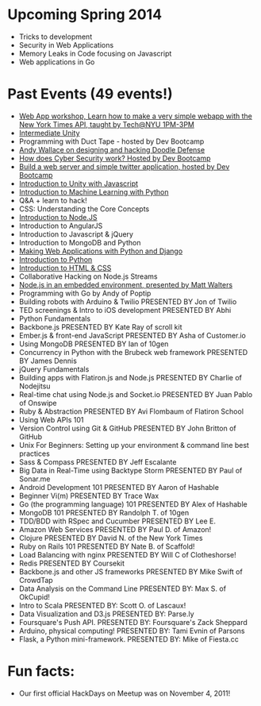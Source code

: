 Upcoming Spring 2014
=====

- Tricks to development
- Security in Web Applications
- Memory Leaks in Code focusing on Javascript
- Web applications in Go

Past Events (49 events!)
======

- [Web App workshop, Learn how to make a very simple webapp with the New York Times API, taught by Tech@NYU 1PM-3PM](http://www.meetup.com/nyhackdays/events/219015439/)
- [Intermediate Unity](https://github.com/NYUHackDays/Unity-II)
- Programming with Duct Tape - hosted by Dev Bootcamp
- [Andy Wallace on designing and hacking Doodle Defense](https://github.com/NYUHackDays/Doodle-Defense-Hacking)
- [How does Cyber Security work? Hosted by Dev Bootcamp](https://github.com/NYUHackDays/Cyber-Security)
- [Build a web server and simple twitter application, hosted by Dev Bootcamp](https://github.com/NYUHackDays/WebServer-Ruby)
- [Introduction to Unity with Javascript](https://github.com/NYUHackDays/Unity)
- [Introduction to Machine Learning with Python](https://github.com/NYUHackDays/Machine-Learning)
- Q&A + learn to hack!
- CSS: Understanding the Core Concepts
- [Introduction to Node.JS](https://github.com/NYUHackDays/NodeJS-Introduction)
- Introduction to AngularJS
- Introduction to Javascript & jQuery
- Introduction to MongoDB and Python
- [Making Web Applications with Python and Django](https://github.com/NYUHackDays/Django)
- [Introduction to Python](https://github.com/NYUHackDays/Python)
- [Introduction to HTML & CSS](https://github.com/NYUHackDays/HTMLandCSS)
- Collaborative Hacking on Node.js Streams
- [Node.js in an embedded environment, presented by Matt Walters](https://github.com/NYUHackDays/NodeJS-Embedded)
- Programming with Go by Andy of Poptip
- Building robots with Arduino & Twilio PRESENTED BY Jon of Twilio
- TED screenings & Intro to iOS development PRESENTED BY Abhi
- Python Fundamentals
- Backbone.js PRESENTED BY Kate Ray of scroll kit
- Ember.js & front-end JavaScript PRESENTED BY Asha of Customer.io
- Using MongoDB PRESENTED BY Ian of 10gen
- Concurrency in Python with the Brubeck web framework PRESENTED BY James Dennis
- jQuery Fundamentals
- Building apps with Flatiron.js and Node.js PRESENTED BY Charlie of Nodejitsu
- Real-time chat using Node.js and Socket.io PRESENTED BY Juan Pablo of Onswipe
- Ruby & Abstraction PRESENTED BY Avi Flombaum of Flatiron School
- Using Web APIs 101
- Version Control using Git & GitHub PRESENTED BY John Britton of GitHub
- Unix For Beginners: Setting up your environment & command line best practices
- Sass & Compass PRESENTED BY Jeff Escalante
- Big Data in Real-Time using Backtype Storm PRESENTED BY Paul of Sonar.me
- Android Development 101 PRESENTED BY Aaron of Hashable
- Beginner Vi(m) PRESENTED BY Trace Wax
- Go (the programming language) 101 PRESENTED BY Alex of Hashable
- MongoDB 101 PRESENTED BY Randolph T. of 10gen
- TDD/BDD with RSpec and Cucumber PRESENTED BY Lee E.
- Amazon Web Services PRESENTED BY Paul D. of Amazon!
- Clojure PRESENTED BY David N. of the New York Times
- Ruby on Rails 101 PRESENTED BY Nate B. of Scaffold!
- Load Balancing with nginx PRESENTED BY Will C of Clotheshorse!
- Redis PRESENTED BY Coursekit
- Backbone.js and other JS frameworks PRESENTED BY Mike Swift of CrowdTap
- Data Analysis on the Command Line PRESENTED BY: Max S. of OkCupid!
- Intro to Scala PRESENTED BY: Scott O. of Lascaux!
- Data Visualization and D3.js PRESENTED BY: Parse.ly
- Foursquare's Push API. PRESENTED BY: Foursquare's Zack Sheppard
- Arduino, physical computing! PRESENTED BY: Tami Evnin of Parsons
- Flask, a Python mini-framework. PRESENTED BY: Mike of Fiesta.cc

Fun facts:
===

- Our first official HackDays on Meetup was on November 4, 2011!
